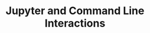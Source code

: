 ---
linktitle: Jupyter and Command Line
title: Jupyter and Command Line Interactions
weight: 16.0
---